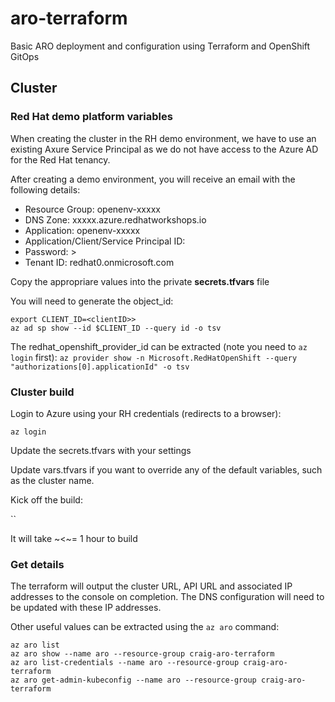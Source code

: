 # aro-terraform
Basic ARO deployment and configuration using Terraform and OpenShift GitOps

## Cluster 

### Red Hat demo platform variables

When creating the cluster in the RH demo environment, we have to use an existing Axure Service Principal as we do not have access to the Azure AD for the Red Hat tenancy.

After creating a demo environment, you will receive an email with the following details:

- Resource Group: openenv-xxxxx
- DNS Zone: xxxxx.azure.redhatworkshops.io
- Application: openenv-xxxxx
- Application/Client/Service Principal ID: <client ID>
- Password: <password>>
- Tenant ID: redhat0.onmicrosoft.com

Copy the appropriare values into the private __secrets.tfvars__ file

You will need to generate the object_id:

```
export CLIENT_ID=<clientID>>
az ad sp show --id $CLIENT_ID --query id -o tsv
```

The redhat_openshift_provider_id can be extracted (note you need to `az login` first):
`az provider show -n Microsoft.RedHatOpenShift --query "authorizations[0].applicationId" -o tsv`

### Cluster build

Login to Azure using your RH credentials (redirects to a browser):

`az login`

Update the secrets.tfvars with your settings

Update vars.tfvars if you want to override any of the default variables, such as the cluster name.

Kick off the build:

``

It will take ~<~= 1 hour to build

### Get details

The terraform will output the cluster URL, API URL and associated IP addresses to the console on completion.  The DNS configuration will need to be updated with these IP addresses.

Other useful values can be extracted using the `az aro` command:

```
az aro list
az aro show --name aro --resource-group craig-aro-terraform
az aro list-credentials --name aro --resource-group craig-aro-terraform
az aro get-admin-kubeconfig --name aro --resource-group craig-aro-terraform
```

